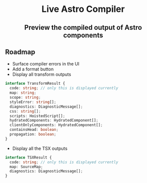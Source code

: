 <center>
  <h1>Live Astro Compiler</h1>
</center>

<center>
  <h2>Preview the compiled output of Astro components</h2>
</center>

## Roadmap

- Surface compiler errors in the UI
- Add a format button
- Display all transform outputs

```ts
interface TransformResult {
  code: string; // only this is displayed currently
  map: string;
  scope: string;
  styleError: string[];
  diagnostics: DiagnosticMessage[];
  css: string[];
  scripts: HoistedScript[];
  hydratedComponents: HydratedComponent[];
  clientOnlyComponents: HydratedComponent[];
  containsHead: boolean;
  propagation: boolean;
}
```

- Display all the TSX outputs

```ts
interface TSXResult {
  code: string; // only this is displayed currently
  map: SourceMap;
  diagnostics: DiagnosticMessage[];
}
```
